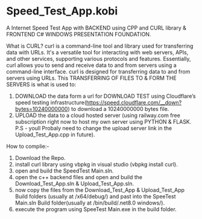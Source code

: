 # Speed_Test_App.kobi
A Internet Speed Test App with BACKEND using CPP and CURL library & FRONTEND  C# WINDOWS PRESENTATION FOUNDATION.


What is CURL?
curl is a command-line tool and library used for transferring data with URLs. It's a versatile tool for interacting with web servers, APIs, and other services, supporting various protocols and features. Essentially, curl allows you to send and receive data to and from servers using a command-line interface.
curl is designed for transferring data to and from servers using URLs.
This TRANSFERRING OF FILES TO & FORM THE SERVERS is what is used to:
1. DOWNLOAD the data form a url for DOWNLOAD TEST using Cloudflare’s speed testing infrastructure(https://speed.cloudflare.com/__down?bytes=10240000000) to download a 10240000000 bytes file.
2. UPLOAD the data to a cloud hosted server (using railway.com free subscription right now to host my own server using PYTHON & FLASK. P.S - youll Probaly need to change the upload server link in the Upload_Test_App.cpp in future).


How to complie:-

1. Download the Repo.
2. install curl library using vbpkg in visual studio  (vbpkg install curl).
3. open and build the SpeedTest Main.sln.
4. open the c++ backend files and open and build the Download_Test_App.sln & Upload_Test_App.sln.
5. now copy the files from the Download_Test_App & Upload_Test_App Build folders (usually at /x64/debug/) and past into the SpeeTest Main.sln Build folder(usually at /bin/build/.net8.0 windows/).
6. execute the program using SpeeTest Main.exe in the build folder.
